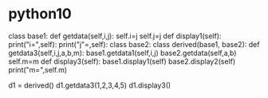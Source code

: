 # python10
class base1:
    def getdata(self,i,j):
        self.i=j
        self.j=j
        def display1(self):
            print("i=",self):
            print("j"=,self):
class base2:
                  class derived(base1, base2):
    def getdata3(self,i,j,a,b,m):
        base1.getdata1(self,i,j)
        base2.getdata(self,a,b)
        self.m=m
    def display3(self):
        base1.display1(self)
        base2.display2(self)
        print("m=",self.m)
       

d1 = derived()
d1.getdata3(1,2,3,4,5)
d1.display3()
